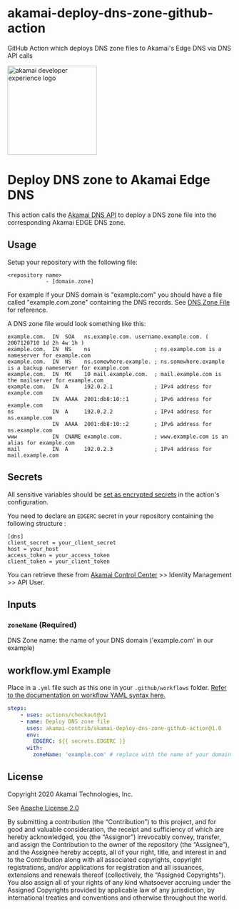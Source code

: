 # akamai-deploy-dns-zone-github-action
GitHub Action which deploys DNS zone files to Akamai's Edge DNS via DNS API calls

<img src="https://developer.akamai.com/assets/img/developer-experience-logo.png" alt="akamai developer experience logo" width="200"/>

# Deploy DNS zone to Akamai Edge DNS   

This action calls the [Akamai DNS API](https://developer.akamai.com/api/cloud_security/edge_dns_zone_management/v2.html) to deploy a DNS zone file into the corresponding Akamai EDGE DNS zone.

## Usage

Setup your repository with the following file:
```
<repository name>
            - [domain.zone]
```

For example if your DNS domain is "example.com" you should have a file called "example.com.zone" containing the DNS records. See [DNS Zone File](https://en.wikipedia.org/wiki/Zone_file) for reference.

A DNS zone file would look something like this:
```
example.com.  IN  SOA   ns.example.com. username.example.com. ( 2007120710 1d 2h 4w 1h )
example.com.  IN  NS    ns                    ; ns.example.com is a nameserver for example.com
example.com.  IN  NS    ns.somewhere.example. ; ns.somewhere.example is a backup nameserver for example.com
example.com.  IN  MX    10 mail.example.com.  ; mail.example.com is the mailserver for example.com
example.com.  IN  A     192.0.2.1             ; IPv4 address for example.com
              IN  AAAA  2001:db8:10::1        ; IPv6 address for example.com
ns            IN  A     192.0.2.2             ; IPv4 address for ns.example.com
              IN  AAAA  2001:db8:10::2        ; IPv6 address for ns.example.com
www           IN  CNAME example.com.          ; www.example.com is an alias for example.com
mail          IN  A     192.0.2.3             ; IPv4 address for mail.example.com
```

## Secrets

All sensitive variables should be [set as encrypted secrets](https://help.github.com/en/articles/virtual-environments-for-github-actions#creating-and-using-secrets-encrypted-variables) in the action's configuration.

You need to declare an `EDGERC` secret in your repository containing the following structure :
```
[dns]
client_secret = your_client_secret
host = your_host
access_token = your_access_token
client_token = your_client_token
```

You can retrieve these from [Akamai Control Center](https://control.akamai.com/) >> Identity Management >> API User.

## Inputs

### `zoneName` (**Required**)
DNS Zone name: the name of your DNS domain ('example.com' in our example)

## workflow.yml Example

Place in a `.yml` file such as this one in your `.github/workflows` folder. [Refer to the documentation on workflow YAML syntax here.](https://help.github.com/en/articles/workflow-syntax-for-github-actions)

```yaml
steps:
    - uses: actions/checkout@v1
    - name: Deploy DNS zone file
      uses: akamai-contrib/akamai-deploy-dns-zone-github-action@1.0
      env:
        EDGERC: ${{ secrets.EDGERC }}
      with:
        zoneName: 'example.com' # replace with the name of your domain
```

## License

Copyright 2020 Akamai Technologies, Inc.

See [Apache License 2.0](LICENSE)

By submitting a contribution (the “Contribution”) to this project, and for good and valuable consideration, the receipt and sufficiency of which are hereby acknowledged, you (the “Assignor”) irrevocably convey, transfer, and assign the Contribution to the owner of the repository (the “Assignee”), and the Assignee hereby accepts, all of your right, title, and interest in and to the Contribution along with all associated copyrights, copyright registrations, and/or applications for registration and all issuances, extensions and renewals thereof (collectively, the “Assigned Copyrights”). You also assign all of your rights of any kind whatsoever accruing under the Assigned Copyrights provided by applicable law of any jurisdiction, by international treaties and conventions and otherwise throughout the world.